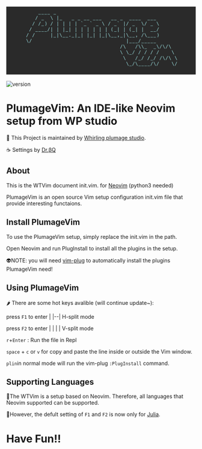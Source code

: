 [![plumagevim](https://github.com/doctorbetaq/PlumageVim/blob/main/pictures/plumagevim.png)](https://github.com/doctorbetaq/PlumageVim)

![version](https://img.shields.io/badge/Version-v0.0.1-9ee0e0)
# PlumageVim: An IDE-like Neovim setup from WP studio
🎵 This Project is maintained by [Whirling plumage studio](https://www.facebook.com/WhirlingPlumage/?ref=pages_you_manage).

☕ Settings by [Dr.βQ](https://twitter.com/Dr_betaQ)


## About
This is the WTVim document init.vim. for [Neovim](https://github.com/neovim/neovim) (python3 needed)

PlumageVim is an open source Vim setup configuration init.vim file that provide interesting functaions.


## Install PlumageVim
To use the PlumageVim setup, simply replace the init.vim in the path. 

Open Neovim and run PlugInstall to install all the plugins in the setup.

👽NOTE:  you will need [vim-plug](https://github.com/junegunn/vim-plug) to automatically install the plugins PlumageVim need!


##  Using PlumageVim
🌶️ There are some hot keys avalible (will continue update~):

press `F1` to enter | |--|  H-split mode
  
press `F2` to enter | | | | V-split mode

 `r`+`Enter` : Run the file in Repl
 
 `space` + `c` or `v` for copy and paste the line inside or outside the Vim window.
 
 `plin`in normal mode will run the vim-plug `:PlugInstall` command.
 
 
## Supporting Languages

🧠The WTVim is a setup based on Neovim. Therefore, all languages that Neovim supported can be supported.

👑However, the defult setting of `F1` and `F2` is now only for [Julia](https://github.com/JuliaLang/julia).


# Have Fun!!

